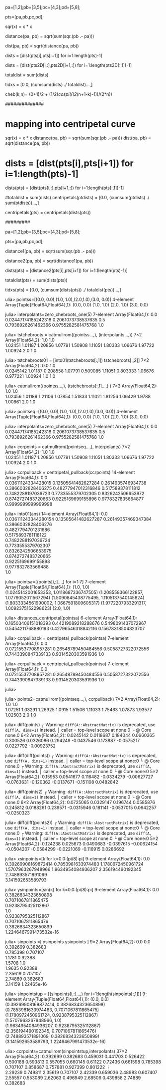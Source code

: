 
pa=[1,2];pb=[3,5];pc=[4,3];pd=[5,8];

pts=[pa,pb,pc,pd];


sqr(x) = x * x

distance(pa, pb) = sqrt(sum(sqr.(pb .- pa)))

dist(pa, pb) = sqrt(distance(pa, pb))


dists = [dist(pts[i],pts[i+1]) for i=1:length(pts)-1]

dists = [dist(pts2D[i,:],pts2D[i+1,:]) for i=1:length(pts2D[:,1])-1]


totaldist = sum(dists)

tidxs = [0.0, (cumsum(dists) ./ totaldist)...,]


cheb(k,n)= (0+1)/2 + (1/2)*cospi(((2*(n+1-k)-1))/(2*n))


##############


# mapping into centripetal curve 

sqr(x) = x * x
distance(pa, pb) = sqrt(sum(sqr.(pb .- pa)))
dist(pa, pb) = sqrt(distance(pa, pb))

# dists = [dist(pts[i],pts[i+1]) for i=1:length(pts)-1]

dists(pts) = [dist(pts[i,:],pts[i+1,:]) for i=1:length(pts[:,1])-1]

#totaldist = sum(dists)
centripetals(ptdists) = [0.0, (cumsum(ptdists) ./ sum(ptdists))...,]

centripetals(pts) = centripetals(dists(pts))


#########


pa=[1,2];pb=[3,5];pc=[4,3];pd=[5,8];

pts=[pa,pb,pc,pd];

distance1(pa, pb) = sqrt(sum(sqr.(pb .- pa)))

distance2(pa, pb) = sqrt(distance1(pa, pb))

dists(pts) = [distance2(pts[i],pts[i+1]) for i=1:(length(pts)-1)]

totaldist(pts) = sum(dists(pts))

tidxs(pts) = [0.0, (cumsum(dists(pts)) ./ totaldist(pts))...,]







ulia> pointss=[(0.0, 0.0),(1.0, 1.0),(2.0,1.0),(3.0, 0.0)]
4-element Array{Tuple{Float64,Float64},1}:
 (0.0, 0.0)
 (1.0, 1.0)
 (2.0, 1.0)
 (3.0, 0.0)

julia> interpolants=zero_chebroots_one(5)
7-element Array{Float64,1}:
 0.0                
 0.02447174185242318
 0.2061073738537635 
 0.5                
 0.7938926261462366 
 0.9755282581475768 
 1.0                

julia> tstchebroots = catmullrom((pointss...,), (interpolants...,))
7×2 Array{Float64,2}:
 1.0      1.0    
 1.02451  1.01187
 1.20856  1.07791
 1.50908  1.11051
 1.80333  1.06676
 1.97722  1.00924
 2.0      1.0    


julia> tstchebroots01 = [into01(tstchebroots[:,1]) tstchebroots[:,2]]
7×2 Array{Float64,2}:
 0.0        1.0    
 0.0245142  1.01187
 0.208558   1.07791
 0.509085   1.11051
 0.803333   1.06676
 0.977221   1.00924
 1.0        1.0    
 
 
 julia> catmullrom((pointss...,), (tstchebroots[:,1]...,) )
7×2 Array{Float64,2}:
 1.0      1.0    
 1.02456  1.01189
 1.21106  1.07854
 1.51833  1.11021
 1.81256  1.06429
 1.9788   1.00861
 2.0      1.0    




julia> pointseq=[(0.0, 0.0),(1.0, 1.0),(2.0,1.0),(3.0, 0.0)]
4-element Array{Tuple{Float64,Float64},1}:
 (0.0, 0.0)
 (1.0, 1.0)
 (2.0, 1.0)
 (3.0, 0.0)

julia> interpolants=zero_chebroots_one(5)
7-element Array{Float64,1}:
 0.0                
 0.02447174185242318
 0.2061073738537635 
 0.5                
 0.7938926261462366 
 0.9755282581475768 
 1.0                

julia> ccrpoints = catmullrom((pointseq...,), interpolants)
7×2 Array{Float64,2}:
 1.0      1.0    
 1.02451  1.01187
 1.20856  1.07791
 1.50908  1.11051
 1.80333  1.06676
 1.97722  1.00924
 2.0      1.0    


julia> ccrpullback = centripetal_pullback(ccrpoints)
14-element Array{Float64,1}:
 0.0                
 0.03611124334428015
 0.13505641482627284
 0.2614935746934738 
 0.3866032828406275 
 0.48277947012316846
 0.517589378111812  
 0.7482288197036723 
 0.7733555379702305 
 0.8326242506653972 
 0.8742727483720663 
 0.9225169699155896 
 0.9778327835664877 
 0.9999999999999998 


julia> into01(ans)
14-element Array{Float64,1}:
 0.0                 
 0.036111243344280154
 0.13505641482627287 
 0.26149357469347384 
 0.3866032828406276  
 0.4827794701231686  
 0.5175893781118122  
 0.7482288197036724  
 0.7733555379702307  
 0.8326242506653975  
 0.8742727483720665  
 0.9225169699155898  
 0.977832783566488   
 1.0 
 
 
 

julia> pointsa=[(points[i,:]...,) for i=1:7]
7-element Array{Tuple{Float64,Float64},1}:
 (1.0, 1.0)                              
 (1.0245142001653353, 1.0118687336747505)
 (1.208558366122857, 1.0779052011567294) 
 (1.5090845438775495, 1.1105137540145824)
 (1.8033334561990002, 1.0667591809605317)
 (1.9772207933291317, 1.0092375152298623)
 (2.0, 1.0)                              

julia> distances_centripetal(pointsa)
6-element Array{Float64,1}:
 0.16503406151018393
 0.44219089218288676
 0.5498091437072967 
 0.5454211768880193 
 0.42796546318842116
 0.15678318504323707

julia> ccrpullback = centripetal_pullback(pointsa)
7-element Array{Float64,1}:
 0.0                
 0.07215537708957281
 0.26548789450484556
 0.5058727322072556 
 0.7443390847339133 
 0.9314520303591936 
 1.0     
 
 
 julia> ccrpullback = centripetal_pullback(pointsa)
7-element Array{Float64,1}:
 0.0                
 0.07215537708957281
 0.26548789450484556
 0.5058727322072556 
 0.7443390847339133 
 0.9314520303591936 
 1.0                

julia> 

julia> points2=catmullrom((pointseq...,), ccrpullback)
7×2 Array{Float64,2}:
 1.0      1.0    
 1.07251  1.03291
 1.26925  1.0915 
 1.51506  1.11033
 1.75463  1.07873
 1.93577  1.02503
 2.0      1.0    

julia> diff(points)
┌ Warning: `diff(A::AbstractMatrix)` is deprecated, use `diff(A, dims=1)` instead.
│   caller = top-level scope at none:0
└ @ Core none:0
6×2 Array{Float64,2}:
 0.0245142   0.0118687 
 0.184044    0.0660365 
 0.300526    0.0326086 
 0.294249   -0.0437546 
 0.173887   -0.0575217 
 0.0227792  -0.00923752

julia> diff(diff(points))
┌ Warning: `diff(A::AbstractMatrix)` is deprecated, use `diff(A, dims=1)` instead.
│   caller = top-level scope at none:0
└ @ Core none:0
┌ Warning: `diff(A::AbstractMatrix)` is deprecated, use `diff(A, dims=1)` instead.
│   caller = top-level scope at none:0
└ @ Core none:0
5×2 Array{Float64,2}:
  0.15953      0.0541677
  0.116482    -0.0334279
 -0.00627727  -0.0763631
 -0.120362    -0.0137671
 -0.151108     0.0482842

julia> diff(points2)
┌ Warning: `diff(A::AbstractMatrix)` is deprecated, use `diff(A, dims=1)` instead.
│   caller = top-level scope at none:0
└ @ Core none:0
6×2 Array{Float64,2}:
 0.0725065   0.0329147
 0.196744    0.0585876
 0.245812    0.0188261
 0.239571   -0.0315946
 0.181141   -0.0537015
 0.0642257  -0.0250323

julia> diff(diff(points2))
┌ Warning: `diff(A::AbstractMatrix)` is deprecated, use `diff(A, dims=1)` instead.
│   caller = top-level scope at none:0
└ @ Core none:0
┌ Warning: `diff(A::AbstractMatrix)` is deprecated, use `diff(A, dims=1)` instead.
│   caller = top-level scope at none:0
└ @ Core none:0
5×2 Array{Float64,2}:
  0.124238     0.025673 
  0.0490683   -0.0397615
 -0.00624154  -0.0504207
 -0.0584299   -0.0221069
 -0.116915     0.0286692

 
 
 
 
 julia> xsinpoints=[k for k=0.0:(pi/8):pi]
9-element Array{Float64,1}:
 0.0                
 0.39269908169872414
 0.7853981633974483 
 1.1780972450961724 
 1.5707963267948966 
 1.9634954084936207 
 2.356194490192345  
 2.748893571891069  
 3.141592653589793  

julia> ysinpoints=[sin(k) for k=0.0:(pi/8):pi]
9-element Array{Float64,1}:
 0.0                   
 0.3826834323650898    
 0.7071067811865475    
 0.9238795325112867    
 1.0                   
 0.9238795325112867    
 0.7071067811865476    
 0.3826834323650899    
 1.2246467991473532e-16

julia> sinpoints =[ xsinpoints ysinpoints ]
9×2 Array{Float64,2}:
 0.0       0.0        
 0.392699  0.382683   
 0.785398  0.707107   
 1.1781    0.92388    
 1.5708    1.0        
 1.9635    0.92388    
 2.35619   0.707107   
 2.74889   0.382683   
 3.14159   1.22465e-16

julia> sinpointstup = [(sinpoints[i,:]...,) for i=1:length(sinpoints[:,1])]
9-element Array{Tuple{Float64,Float64},1}:
 (0.0, 0.0)                                 
 (0.39269908169872414, 0.3826834323650898)  
 (0.7853981633974483, 0.7071067811865475)   
 (1.1780972450961724, 0.9238795325112867)   
 (1.5707963267948966, 1.0)                  
 (1.9634954084936207, 0.9238795325112867)   
 (2.356194490192345, 0.7071067811865476)    
 (2.748893571891069, 0.3826834323650899)    
 (3.141592653589793, 1.2246467991473532e-16)


ulia> ccrpoints=catmullrom(sinpointstup,interpolants)
37×2 Array{Float64,2}:
 0.392699  0.382683
 0.459031  0.441703
 0.526422  0.500188
 0.593813  0.557055
 0.660145  0.61122 
 0.72436   0.661598
 0.785398  0.707107
 0.858687  0.757881
 0.927399  0.801222
 ⋮                 
 2.29239   0.749811
 2.35619   0.707107
 2.42339   0.659036
 2.48983   0.607407
 2.55557   0.553089
 2.62063   0.496949
 2.68506   0.439858
 2.74889   0.382683
